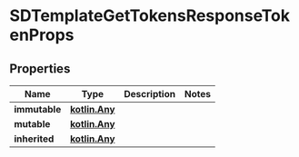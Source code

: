 
# SDTemplateGetTokensResponseTokenProps

## Properties
Name | Type | Description | Notes
------------ | ------------- | ------------- | -------------
**immutable** | [**kotlin.Any**](.md) |  | 
**mutable** | [**kotlin.Any**](.md) |  | 
**inherited** | [**kotlin.Any**](.md) |  | 




